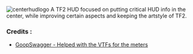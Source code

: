 ![centerhudlogo](https://github.com/Eerorri/Center-Hud/assets/97610612/71734771-e68e-445d-8a93-7c3ab9ceacf6)
A TF2 HUD focused on putting critical HUD info in the center, while improving certain aspects and keeping the artstyle of TF2.
### Credits :
- [GoopSwagger - Helped with the VTFs for the meters](https://gamebanana.com/members/1672887)
